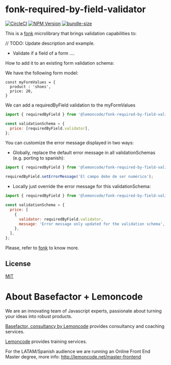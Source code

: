 # fonk-required-by-field-validator

[![CircleCI](https://badgen.net/github/status/Lemoncode/fonk-required-by-field-validator/master/ci?icon=circleci&label=circleci)](https://circleci.com/gh/Lemoncode/fonk-required-by-field-validator/tree/master)
[![NPM Version](https://badgen.net/npm/v/@lemoncode/fonk-required-by-field-validator?icon=npm&label=npm)](https://www.npmjs.com/package/@lemoncode/fonk-required-by-field-validator)
[![bundle-size](https://badgen.net/bundlephobia/min/@lemoncode/fonk-required-by-field-validator)](https://bundlephobia.com/result?p=@lemoncode/fonk-required-by-field-validator)

This is a [fonk](https://github.com/Lemoncode/fonk) microlibrary that brings validation capabilities to:

// TODO: Update description and example.

- Validate if a field of a form ....

How to add it to an existing form validation schema:

We have the following form model:

```
const myFormValues = {
  product : 'shoes',
  price: 20,
}
```

We can add a requiredByField validation to the myFormValues

```javascript
import { requiredByField } from '@lemoncode/fonk-required-by-field-validator';

const validationSchema = {
  price: [requiredByField.validator],
};
```

You can customize the error message displayed in two ways:

- Globally, replace the default error message in all validationSchemas (e.g. porting to spanish):

```javascript
import { requiredByField } from '@lemoncode/fonk-required-by-field-validator';

requiredByField.setErrorMessage('El campo debe de ser numérico');
```

- Locally just override the error message for this validationSchema:

```javascript
import { requiredByField } from '@lemoncode/fonk-required-by-field-validator';

const validationSchema = {
  price: [
    {
      validator: requiredByField.validator,
      message: 'Error message only updated for the validation schema',
    },
  ],
};
```

Please, refer to [fonk](https://github.com/Lemoncode/fonk) to know more.

## License

[MIT](./LICENSE)

# About Basefactor + Lemoncode

We are an innovating team of Javascript experts, passionate about turning your ideas into robust products.

[Basefactor, consultancy by Lemoncode](http://www.basefactor.com) provides consultancy and coaching services.

[Lemoncode](http://lemoncode.net/services/en/#en-home) provides training services.

For the LATAM/Spanish audience we are running an Online Front End Master degree, more info: http://lemoncode.net/master-frontend
